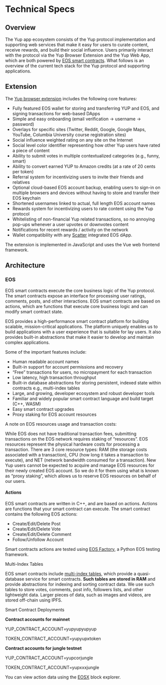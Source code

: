 # Technical Specs

## Overview

The Yup app ecosystem consists of the Yup protocol implementation and supporting web services that make it easy for users to curate content, receive rewards, and build their social influence. Users primarily interact with the protocol via the Yup Browser Extension and the Yup Web App, which are both powered by [EOS smart contracts](https://developers.eos.io/eosio-cpp/docs/introduction-to-smart-contracts). What follows is an overview of the current tech stack for the Yup protocol and supporting applications.

## Extension

The [Yup browser extension](https://chrome.google.com/webstore/detail/yup-opinions-social-capit/nhmeoaahigiljjdkoagafdccikgojjoi) includes the following core features:

* Fully featured EOS wallet for storing and transferring YUP and EOS, and signing transactions for web-based DApps
* Simple and easy onboarding \(email verification → username → password\)
* Overlays for specific sites \(Twitter, Reddit, Google, Google Maps, YouTube, Columbia University course registration sites\)
* Social influence weighted rating on any site on the Internet
* Social level color identifier representing how other Yup users have rated a piece of content
* Ability to submit votes in multiple contextualized categories \(e.g., funny, smart\)
* Ability to convert earned YUP to Amazon credits \(at a rate of 20 cents per token\)
* Referral system for incentivizing users to invite their friends and relatives
* Optional cloud-based EOS account backup, enabling users to sign-in on multiple browsers and devices without having to store and transfer their EOS keychain
* Shortened usernames linked to actual, full length EOS account names
* Rewards system for incentivizing users to rate content using the Yup protocol
* Whitelisting of non-financial Yup related transactions, so no annoying pop-ups whenever a user upvotes or downvotes content
* Notifications for recent rewards / activity on the network
* Wallet compatibility with any [Scatter](https://get-scatter.com/) integrated EOS dApp.

The extension is implemented in JavaScript and uses the Vue web frontend framework.

## Architecture

### EOS

EOS smart contracts execute the core business logic of the Yup protocol. The smart contracts expose an interface for processing user ratings, comments, posts, and other interactions. EOS smart contracts are based on actions, which are functions that execute core business logic and can modify smart contract state.

EOS provides a high-performance smart contract platform for building scalable, mission-critical applications. The platform uniquely enables us to build applications with a user experience that is suitable for lay users. It also provides built-in abstractions that make it easier to develop and maintain complex applications.

Some of the important features include:

* Human readable account names
* Built-in support for account permissions and recovery
* “Free” transactions for users, no micropayment for each transaction
* Low latency, high transaction throughput
* Built-in database abstractions for storing persistent, indexed state within contracts e.g., multi-index tables
* Large, and growing, developer ecosystem and robust developer tools
* Familiar and widely popular smart contract language and build target \(C++, WASM\)
* Easy smart contract upgrades
* Proxy staking for EOS account resources

A note on EOS resources usage and transaction costs:

While EOS does not have traditional transaction fees, submitting transactions on the EOS network requires staking of “resources”. EOS resources represent the physical hardware costs for processing a transaction. There are 3 core resource types: RAM \(the storage costs associated with a transaction\), CPU \(how long it takes a transaction to execute\), and NET \(network bandwidth consumed for a transaction\). New Yup users cannot be expected to acquire and manage EOS resources for their newly created EOS account. So we do it for them using what is known as “proxy staking”, which allows us to reserve EOS resources on behalf of our users.

#### Actions

EOS smart contracts are written in C++, and are based on actions. Actions are functions that your smart contract can execute. The smart contract contains the following EOS actions:

* Create/Edit/Delete Post
* Create/Edit/Delete Vote
* Create/Edit/Delete Comment
* Follow/Unfollow Account

Smart contracts actions are tested using [EOS Factory](https://eosfactory.io/), a Python EOS testing framework.

Multi-Index Tables

EOS smart contracts include [multi-index tables](https://developers.eos.io/eosio-cpp/docs/db-api), which provide a quasi-database service for smart contracts. **Such tables are stored in RAM**  and provide abstractions for indexing and sorting contract data. We use such tables to store votes, comments, post info, followers lists, and other lightweight data. Larger pieces of data, such as images and videos, are stored off-chain using IPFS.

Smart Contract Deployments

**Contract accounts for mainnet**

YUP\_CONTRACT\_ACCOUNT=yupyupyupyup

TOKEN\_CONTRACT\_ACCOUNT=yupyupxtoken

**Contract accounts for jungle testnet**

YUP\_CONTRACT\_ACCOUNT=yupcorjungle

TOKEN\_CONTRACT\_ACCOUNT=yupxxxjungle

You can view action data using the [EOSX](https://www.eosx.io/) block explorer.

